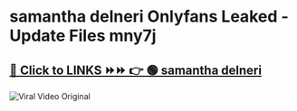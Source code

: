 
 # samantha delneri Onlyfans Leaked - Update Files mny7j

## <h2><a href="https://clipsfans.com/samantha_delneri&ref=git">🔗 Click to LINKS ⏩⏩ 👉 🟢 samantha delneri </a></h2>

<a href="https://clipsfans.com/samantha_delneri&ref=git" rel="nofollow" data-target="animated-image.originalLink"><img src="https://i.ibb.co.com/xMMVF88/686577567.gif" alt="Viral Video Original" style="max-width: 100%; display: inline-block;" data-target="animated-image.originalImage"></a>

